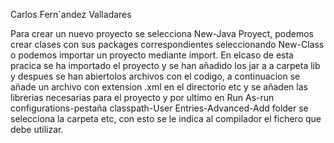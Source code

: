 Carlos Fern´andez Valladares

Para crear un nuevo proyecto se selecciona New-Java Proyect, podemos crear clases con sus packages  correspondientes seleccionando New-Class o podemos importar un proyecto mediante import.
En elcaso de esta pracica se ha importado el proyecto y se han añadido los jar a a carpeta lib y despues se han abiertolos archivos con el codigo, a continuacion se añade un archivo con extension .xml en el directorio etc y se añaden las librerias necesarias para el proyecto y por ultimo en Run As-run configurations-pestaña classpath-User Entries-Advanced-Add folder se selecciona la carpeta etc, con esto se le indica al compilador el fichero que debe utilizar.
